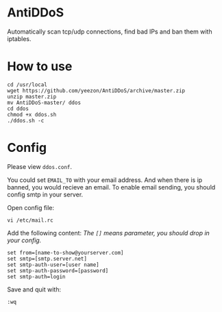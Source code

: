 # AntiDDoS
Automatically scan tcp/udp connections, find bad IPs and ban them with iptables.

# How to use
```
cd /usr/local
wget https://github.com/yeezon/AntiDDoS/archive/master.zip
unzip master.zip
mv AntiDDoS-master/ ddos
cd ddos
chmod +x ddos.sh
./ddos.sh -c
```

# Config
Please view `ddos.conf`.

You could set `EMAIL_TO` with your email address.
And when there is ip banned, you would recieve an email.
To enable email sending, you should config smtp in your server.

Open config file:

`vi /etc/mail.rc`

Add the following content:
*The `[]` means parameter, you should drop in your config.*
```
set from=[name-to-show@yourserver.com]
set smtp=[smtp.server.net]
set smtp-auth-user=[user name]
set smtp-auth-password=[password]
set smtp-auth=login
```
Save and quit with:

`:wq`